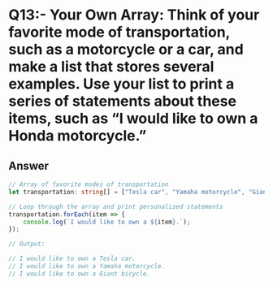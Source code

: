 # Q13:- Your Own Array: Think of your favorite mode of transportation, such as a motorcycle or a car, and make a list that stores several examples. Use your list to print a series of statements about these items, such as “I would like to own a Honda motorcycle.”


## Answer

```typescript
// Array of favorite modes of transportation
let transportation: string[] = ["Tesla car", "Yamaha motorcycle", "Giant bicycle"];

// Loop through the array and print personalized statements
transportation.forEach(item => {
    console.log(`I would like to own a ${item}.`);
});

// Output: 

// I would like to own a Tesla car.
// I would like to own a Yamaha motorcycle.
// I would like to own a Giant bicycle.

```
